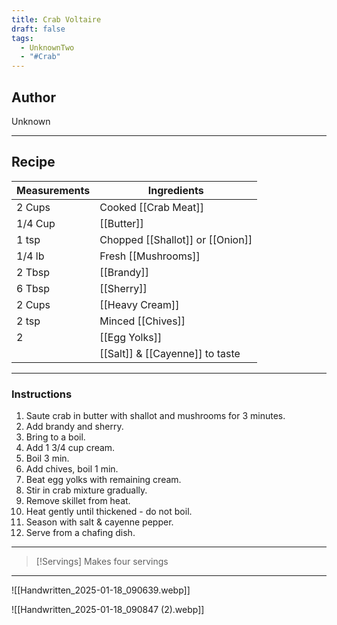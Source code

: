 ```yaml
---
title: Crab Voltaire
draft: false
tags:
  - UnknownTwo
  - "#Crab"
---
```

## Author
Unknown
___
## Recipe

| Measurements | Ingredients               |
| :----------- | ------------------------- |
|2 Cups|Cooked [[Crab Meat]]|
|1/4 Cup|[[Butter]]|
|1 tsp|Chopped [[Shallot]] or [[Onion]]|
|1/4 lb|Fresh [[Mushrooms]]|
|2 Tbsp|[[Brandy]]|
|6 Tbsp|[[Sherry]]|
|2 Cups|[[Heavy Cream]]|
|2 tsp|Minced [[Chives]]|
|2|[[Egg Yolks]]|
||[[Salt]] & [[Cayenne]] to taste|
___
### Instructions
1. Saute crab in butter with shallot and mushrooms for 3 minutes.
2. Add brandy and sherry.
3. Bring to a boil.
4. Add 1 3/4 cup cream.
5. Boil 3 min.
6. Add chives, boil 1 min.
7. Beat egg yolks with remaining cream.
8. Stir in crab mixture gradually.
9. Remove skillet from heat.
10. Heat gently until thickened - do not boil.
11. Season with salt & cayenne pepper.
12. Serve from a chafing dish.
___

>[!Servings]
>Makes four servings

---
![[Handwritten_2025-01-18_090639.webp]]

![[Handwritten_2025-01-18_090847 (2).webp]]